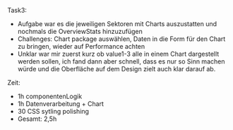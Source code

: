 Task3:
- Aufgabe war es die jeweiligen Sektoren mit Charts auszustatten und nochmals die OverviewStats hinzuzufügen
- Challenges: Chart package auswählen, Daten in die Form für den Chart zu bringen, wieder auf Performance achten
- Unklar war mir zuerst kurz ob value1-3 alle in einem Chart dargestellt werden sollen, ich fand dann aber schnell, dass es nur so Sinn machen würde und die Oberfläche auf dem Design zielt auch klar darauf ab.

Zeit:
- 1h componentenLogik
- 1h Datenverarbeitung + Chart
- 30 CSS sytling polishing
- Gesamt: 2,5h



